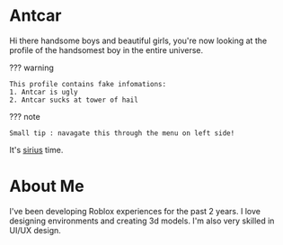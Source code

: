 # Antcar

Hi there handsome boys and beautiful girls, you're now looking at the profile of the handsomest boy in the entire universe.

??? warning

	This profile contains fake infomations:
	1. Antcar is ugly
	2. Antcar sucks at tower of hail

??? note

	Small tip : navagate this through the menu on left side!

It's [sirius](https://harrypotter.fandom.com/wiki/Sirius_Black) time.


# About Me

I've been developing Roblox experiences for the past 2 years. I love designing environments and creating 3d models. I'm also very skilled in UI/UX design.
